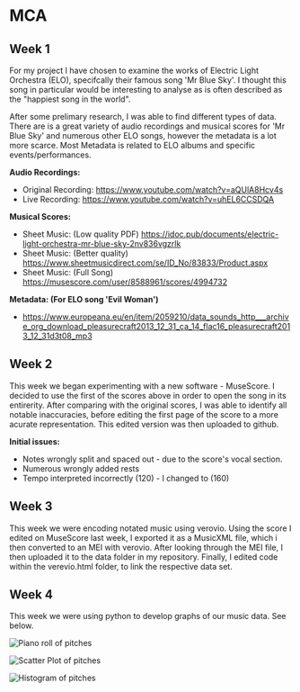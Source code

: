 # MCA

## Week 1

For my project I have chosen to examine the works of Electric Light Orchestra (ELO), specifcally their famous song 'Mr Blue Sky'. I thought this song in particular would be interesting to analyse as is often described as the "happiest song in the world". 

After some prelimary research, I was able to find different types of data. There are is a great variety of audio recordings and musical scores for 'Mr Blue Sky' and numerous other ELO songs, however the metadata is a lot more scarce. Most Metadata is related to ELO albums and specific events/performances.

**Audio Recordings:**

* Original Recording: https://www.youtube.com/watch?v=aQUlA8Hcv4s
* Live Recording:     https://www.youtube.com/watch?v=uhEL6CCSDQA

**Musical Scores:**

* Sheet Music: (Low quality PDF) https://idoc.pub/documents/electric-light-orchestra-mr-blue-sky-2nv836vgzrlk
* Sheet Music: (Better quality)  https://www.sheetmusicdirect.com/se/ID_No/83833/Product.aspx
* Sheet Music: (Full Song) https://musescore.com/user/8588961/scores/4994732

**Metadata: (For ELO song 'Evil Woman')**

* https://www.europeana.eu/en/item/2059210/data_sounds_http___archive_org_download_pleasurecraft2013_12_31_ca_14_flac16_pleasurecraft2013_12_31d3t08_mp3

## Week 2

This week we began experimenting with a new software - MuseScore. I decided to use the first of the scores above in order to open the song in its entirerity. After comparing with the original scores, I was able to identify all notable inaccuracies, before editing the first page of the score to a more acurate representation. This edited version was then uploaded to github.

**Initial issues:**
* Notes wrongly split and spaced out - due to the score's vocal section.
* Numerous wrongly added rests 
* Tempo interpreted incorrectly (120) - I changed to (160)

## Week 3

This week we were encoding notated music using verovio. Using the score I edited on MuseScore last week, I exported it as a MusicXML file, which i then converted to an MEI with verovio. After looking through the MEI file, I then uploaded it to the data folder in my repository. Finally, I edited code within the verevio.html folder, to link the respective data set. 

## Week 4

This week we were using python to develop graphs of our music data. See below.

![Piano roll of pitches](/images/NoteQuarterLengthByPitch.png)

![Scatter Plot of pitches](/images/ScatterPlot(1).png)

![Histogram of pitches](/images/Histogram(1).png)






